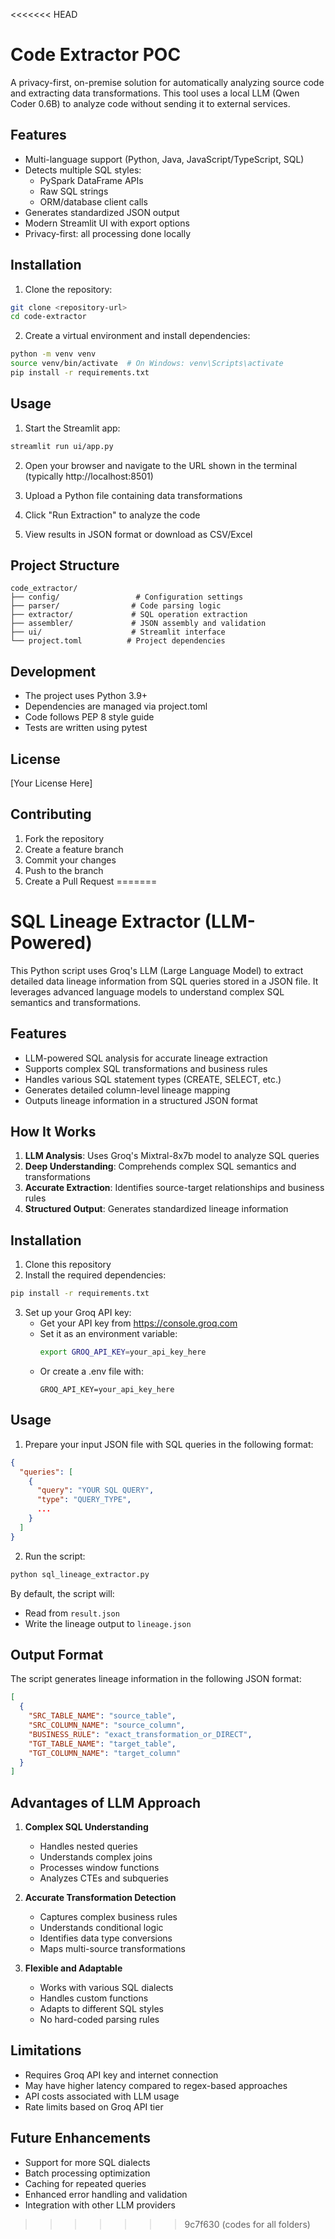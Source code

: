 <<<<<<< HEAD
# Code Extractor POC

A privacy-first, on-premise solution for automatically analyzing source code and extracting data transformations. This tool uses a local LLM (Qwen Coder 0.6B) to analyze code without sending it to external services.

## Features

- Multi-language support (Python, Java, JavaScript/TypeScript, SQL)
- Detects multiple SQL styles:
  - PySpark DataFrame APIs
  - Raw SQL strings
  - ORM/database client calls
- Generates standardized JSON output
- Modern Streamlit UI with export options
- Privacy-first: all processing done locally

## Installation

1. Clone the repository:
```bash
git clone <repository-url>
cd code-extractor
```

2. Create a virtual environment and install dependencies:
```bash
python -m venv venv
source venv/bin/activate  # On Windows: venv\Scripts\activate
pip install -r requirements.txt
```

## Usage

1. Start the Streamlit app:
```bash
streamlit run ui/app.py
```

2. Open your browser and navigate to the URL shown in the terminal (typically http://localhost:8501)

3. Upload a Python file containing data transformations

4. Click "Run Extraction" to analyze the code

5. View results in JSON format or download as CSV/Excel

## Project Structure

```
code_extractor/
├── config/                 # Configuration settings
├── parser/                # Code parsing logic
├── extractor/             # SQL operation extraction
├── assembler/             # JSON assembly and validation
├── ui/                    # Streamlit interface
└── project.toml          # Project dependencies
```

## Development

- The project uses Python 3.9+
- Dependencies are managed via project.toml
- Code follows PEP 8 style guide
- Tests are written using pytest

## License

[Your License Here]

## Contributing

1. Fork the repository
2. Create a feature branch
3. Commit your changes
4. Push to the branch
5. Create a Pull Request 
=======
# SQL Lineage Extractor (LLM-Powered)

This Python script uses Groq's LLM (Large Language Model) to extract detailed data lineage information from SQL queries stored in a JSON file. It leverages advanced language models to understand complex SQL semantics and transformations.

## Features

- LLM-powered SQL analysis for accurate lineage extraction
- Supports complex SQL transformations and business rules
- Handles various SQL statement types (CREATE, SELECT, etc.)
- Generates detailed column-level lineage mapping
- Outputs lineage information in a structured JSON format

## How It Works

1. **LLM Analysis**: Uses Groq's Mixtral-8x7b model to analyze SQL queries
2. **Deep Understanding**: Comprehends complex SQL semantics and transformations
3. **Accurate Extraction**: Identifies source-target relationships and business rules
4. **Structured Output**: Generates standardized lineage information

## Installation

1. Clone this repository
2. Install the required dependencies:

```bash
pip install -r requirements.txt
```

3. Set up your Groq API key:
   - Get your API key from https://console.groq.com
   - Set it as an environment variable:
     ```bash
     export GROQ_API_KEY=your_api_key_here
     ```
   - Or create a .env file with:
     ```
     GROQ_API_KEY=your_api_key_here
     ```

## Usage

1. Prepare your input JSON file with SQL queries in the following format:

```json
{
  "queries": [
    {
      "query": "YOUR SQL QUERY",
      "type": "QUERY_TYPE",
      ...
    }
  ]
}
```

2. Run the script:

```bash
python sql_lineage_extractor.py
```

By default, the script will:
- Read from `result.json`
- Write the lineage output to `lineage.json`

## Output Format

The script generates lineage information in the following JSON format:

```json
[
  {
    "SRC_TABLE_NAME": "source_table",
    "SRC_COLUMN_NAME": "source_column",
    "BUSINESS_RULE": "exact_transformation_or_DIRECT",
    "TGT_TABLE_NAME": "target_table",
    "TGT_COLUMN_NAME": "target_column"
  }
]
```

## Advantages of LLM Approach

1. **Complex SQL Understanding**
   - Handles nested queries
   - Understands complex joins
   - Processes window functions
   - Analyzes CTEs and subqueries

2. **Accurate Transformation Detection**
   - Captures complex business rules
   - Understands conditional logic
   - Identifies data type conversions
   - Maps multi-source transformations

3. **Flexible and Adaptable**
   - Works with various SQL dialects
   - Handles custom functions
   - Adapts to different SQL styles
   - No hard-coded parsing rules

## Limitations

- Requires Groq API key and internet connection
- May have higher latency compared to regex-based approaches
- API costs associated with LLM usage
- Rate limits based on Groq API tier

## Future Enhancements

- Support for more SQL dialects
- Batch processing optimization
- Caching for repeated queries
- Enhanced error handling and validation
- Integration with other LLM providers
>>>>>>> 9c7f630 (codes for all folders)
